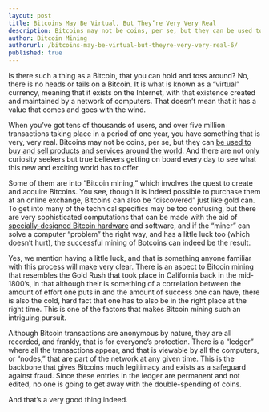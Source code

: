 ```yaml
---
layout: post
title: Bitcoins May Be Virtual, But They’re Very Very Real
description: Bitcoins may not be coins, per se, but they can be used to buy and sell products and services around the world. 
author: Bitcoin Mining
authorurl: /bitcoins-may-be-virtual-but-theyre-very-very-real-6/
published: true
---
```


Is there such a thing as a Bitcoin, that you can hold and toss around? No, there is no heads or tails on a Bitcoin. It is what is known as a “virtual” currency, meaning that it exists on the Internet, with that existence created and maintained by a network of computers. That doesn’t mean that it has a value that comes and goes with the wind.

When you’ve got tens of thousands of users, and over five million transactions taking place in a period of one year, you have something that is very, very real. Bitcoins may not be coins, per se, but they can [be used to buy and sell products and services around the world](https://www.weusecoins.com/what-can-you-buy-with-bitcoin/). And there are not only curiosity seekers but true believers getting on board every day to see what this new and exciting world has to offer.

Some of them are into “Bitcoin mining,” which involves the quest to create and acquire Bitcoins. You see, though it is indeed possible to purchase them at an online exchange, Bitcoins can also be “discovered” just like gold can. To get into many of the technical specifics may be too confusing, but there are very sophisticated computations that can be made with the aid of [specially-designed Bitcoin hardware](/bitcoin-mining-hardware/) and software, and if the “miner” can solve a computer “problem” the right way, and has a little luck too (which doesn’t hurt), the successful mining of Botcoins can indeed be the result.

Yes, we mention having a little luck, and that is something anyone familiar with this process will make very clear. There is an aspect to Bitcoin  mining that resembles the Gold Rush that took place in California back in the mid-1800’s, in that although their is something of a correlation between the amount of effort one puts in and the amount of success one can have, there is also the cold, hard fact that one has to also be in the right place at the right time. This is one of the factors that makes Bitcoin mining such an intriguing pursuit.

Although Bitcoin transactions are anonymous by nature, they are all recorded, and frankly, that is for everyone’s protection. There is a “ledger” where all the transactions appear, and that is viewable by all the computers, or “nodes,” that are part of the network at any given time. This is the backbone that gives Bitcoins much legitimacy and exists as a safeguard against fraud. Since these entries in the ledger are permanent and not edited, no one is going to get away with the double-spending of coins.

And that’s a very good thing indeed.
